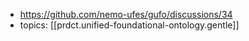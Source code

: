 
- https://github.com/nemo-ufes/gufo/discussions/34
- topics: [[prdct.unified-foundational-ontology.gentle]]